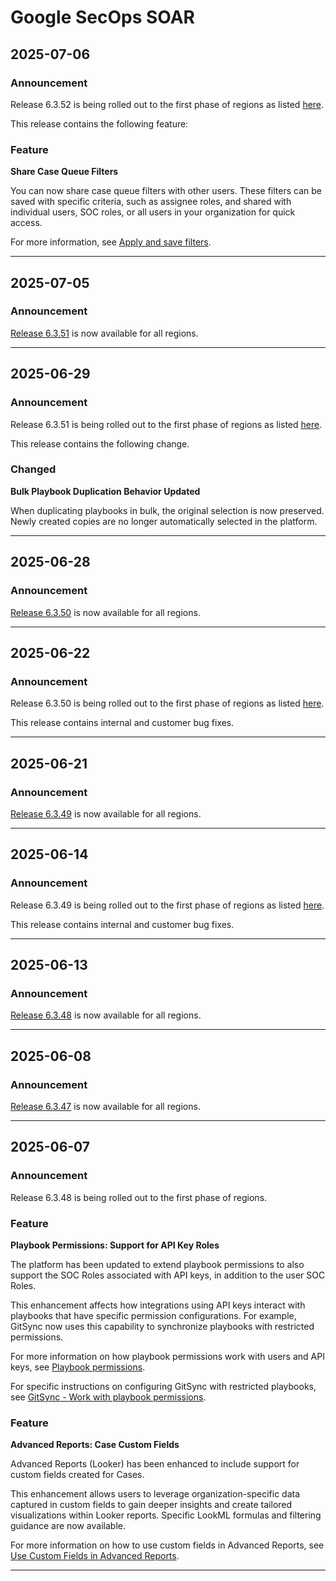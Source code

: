 # Google SecOps SOAR

## 2025-07-06

### Announcement

Release 6.3.52 is being rolled out to the first phase of regions as listed [here](https://cloud.google.com/chronicle/docs/soar/overview-and-introduction/soar-gradual-release).

This release contains the following feature:

### Feature

**Share Case Queue Filters**

You can now share case queue filters with other users. These filters can be saved with specific criteria, such as assignee roles, and shared with individual users, SOC roles, or all users in your organization for quick access.

For more information, see [Apply and save filters](https://cloud.google.com/chronicle/docs/soar/investigate/working-with-cases/apply-and-save-filters).

---
## 2025-07-05

### Announcement

[Release 6.3.51](https://cloud.google.com/chronicle/docs/soar/release-notes#June_29_2025) is now available for all regions.

---
## 2025-06-29

### Announcement

Release 6.3.51 is being rolled out to the first phase of regions as listed [here](https://cloud.google.com/chronicle/docs/soar/overview-and-introduction/soar-gradual-release).

This release contains the following change.

### Changed

**Bulk Playbook Duplication Behavior Updated**

When duplicating playbooks in bulk, the original selection is now preserved. Newly created copies are no longer automatically selected in the platform.

---
## 2025-06-28

### Announcement

[Release 6.3.50](https://cloud.google.com/chronicle/docs/soar/release-notes#June_22_2025) is now available for all regions.

---
## 2025-06-22

### Announcement

Release 6.3.50 is being rolled out to the first phase of regions as listed [here](https://cloud.google.com/chronicle/docs/soar/overview-and-introduction/soar-gradual-release).

This release contains internal and customer bug fixes.

---
## 2025-06-21

### Announcement

[Release 6.3.49](https://cloud.google.com/chronicle/docs/soar/release-notes#June_14_2025) is now available for all regions.

---
## 2025-06-14

### Announcement

Release 6.3.49 is being rolled out to the first phase of regions as listed [here](https://cloud.google.com/chronicle/docs/soar/release-notes#March_03_2025).

This release contains internal and customer bug fixes.

---
## 2025-06-13

### Announcement

[Release 6.3.48](https://cloud.google.com/chronicle/docs/soar/release-notes#June_07_2025) is now available for all regions.

---
## 2025-06-08

### Announcement

[Release 6.3.47](https://cloud.google.com/chronicle/docs/soar/release-notes#May_24_2025) is now available for all regions.

---
## 2025-06-07

### Announcement

Release 6.3.48 is being rolled out to the first phase of regions.

### Feature

**Playbook Permissions: Support for API Key Roles**

The platform has been updated to extend playbook permissions to also support the SOC Roles associated with API keys, in addition to the user SOC Roles.

This enhancement affects how integrations using API keys interact with playbooks that have specific permission configurations. For example, GitSync now uses this capability to synchronize playbooks with restricted permissions.

For more information on how playbook permissions work with users and API keys, see [Playbook permissions](http://cloud.google.com/chronicle/docs/soar/respond/working-with-playbooks/playbook-permissions).

For specific instructions on configuring GitSync with restricted playbooks, see [GitSync - Work with playbook permissions](https://cloud.google.com/chronicle/docs/soar/marketplace/power-ups/gitsync#work-with-playbook-permissions).

### Feature

**Advanced Reports: Case Custom Fields**

Advanced Reports (Looker) has been enhanced to include support for custom fields created for Cases.

This enhancement allows users to leverage organization-specific data captured in custom fields to gain deeper insights and create tailored visualizations within Looker reports. Specific LookML formulas and filtering guidance are now available.

For more information on how to use custom fields in Advanced Reports, see [Use Custom Fields in Advanced Reports](https://cloud.google.com/chronicle/docs/soar/investigate/working-with-cases/adding-custom-fields#use-custom-fields-in-advanced-reports).

---
